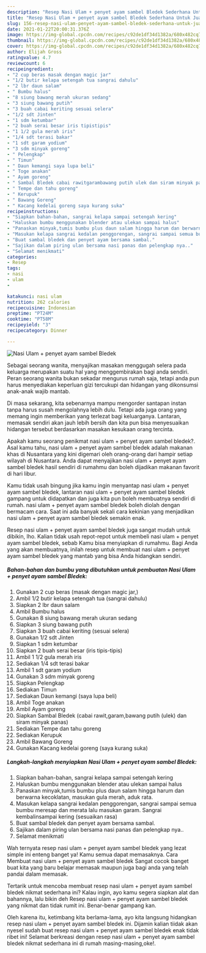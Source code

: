 ```yaml
---
description: "Resep Nasi Ulam + penyet ayam sambel Bledek Sederhana Untuk Jualan"
title: "Resep Nasi Ulam + penyet ayam sambel Bledek Sederhana Untuk Jualan"
slug: 156-resep-nasi-ulam-penyet-ayam-sambel-bledek-sederhana-untuk-jualan
date: 2021-01-22T20:00:31.376Z
image: https://img-global.cpcdn.com/recipes/c92de1df34d1382a/680x482cq70/nasi-ulam-penyet-ayam-sambel-bledek-foto-resep-utama.jpg
thumbnail: https://img-global.cpcdn.com/recipes/c92de1df34d1382a/680x482cq70/nasi-ulam-penyet-ayam-sambel-bledek-foto-resep-utama.jpg
cover: https://img-global.cpcdn.com/recipes/c92de1df34d1382a/680x482cq70/nasi-ulam-penyet-ayam-sambel-bledek-foto-resep-utama.jpg
author: Elijah Gross
ratingvalue: 4.7
reviewcount: 6
recipeingredient:
- "2 cup beras masak dengan magic jar"
- "1/2 butir kelapa setengah tua sangrai dahulu"
- "2 lbr daun salam"
- " Bumbu halus"
- "8 siung bawang merah ukuran sedang"
- "3 siung bawang putih"
- "3 buah cabai keriting sesuai selera"
- "1/2 sdt Jinten"
- "1 sdm ketumbar"
- "2 buah serai besar iris tipistipis"
- "1 1/2 gula merah iris"
- "1/4 sdt terasi bakar"
- "1 sdt garam yodium"
- "3 sdm minyak goreng"
- " Pelengkap"
- " Timun"
- " Daun kemangi saya lupa beli"
- " Toge anakan"
- " Ayam goreng"
- " Sambal Bledek cabai rawitgarambawang putih ulek dan siram minyak panas"
- " Tempe dan tahu goreng"
- " Kerupuk"
- " Bawang Goreng"
- " Kacang kedelai goreng saya kurang suka"
recipeinstructions:
- "Siapkan bahan-bahan, sangrai kelapa sampai setengah kering"
- "Haluskan bumbu menggunakan blender atau ulekan sampai halus"
- "Panaskan minyak,tumis bumbu plus daun salam hingga harum dan berwarna kecoklatan, masukan gula merah, aduk rata."
- "Masukan kelapa sangrai kedalan penggorengan, sangrai sampai semua bumbu meresap dan merata lalu masukan garam. Sangrai kembalinsampai kering (sesuaikan rasa)"
- "Buat sambal bledek dan penyet ayam bersama sambal."
- "Sajikan dalam piring ulan bersama nasi panas dan pelengkap nya.."
- "Selamat menikmati"
categories:
- Resep
tags:
- nasi
- ulam
- 

katakunci: nasi ulam  
nutrition: 262 calories
recipecuisine: Indonesian
preptime: "PT24M"
cooktime: "PT58M"
recipeyield: "3"
recipecategory: Dinner

---
```



![Nasi Ulam + penyet ayam sambel Bledek](https://img-global.cpcdn.com/recipes/c92de1df34d1382a/680x482cq70/nasi-ulam-penyet-ayam-sambel-bledek-foto-resep-utama.jpg)

Sebagai seorang wanita, menyajikan masakan menggugah selera pada keluarga merupakan suatu hal yang menggembirakan bagi anda sendiri. Peran seorang  wanita bukan sekadar mengurus rumah saja, tetapi anda pun harus menyediakan keperluan gizi tercukupi dan hidangan yang dikonsumsi anak-anak wajib mantab.

Di masa  sekarang, kita sebenarnya mampu mengorder santapan instan tanpa harus susah mengolahnya lebih dulu. Tetapi ada juga orang yang memang ingin memberikan yang terlezat bagi keluarganya. Lantaran, memasak sendiri akan jauh lebih bersih dan kita pun bisa menyesuaikan hidangan tersebut berdasarkan masakan kesukaan orang tercinta. 



Apakah kamu seorang penikmat nasi ulam + penyet ayam sambel bledek?. Asal kamu tahu, nasi ulam + penyet ayam sambel bledek adalah makanan khas di Nusantara yang kini digemari oleh orang-orang dari hampir setiap wilayah di Nusantara. Anda dapat menyajikan nasi ulam + penyet ayam sambel bledek hasil sendiri di rumahmu dan boleh dijadikan makanan favorit di hari libur.

Kamu tidak usah bingung jika kamu ingin menyantap nasi ulam + penyet ayam sambel bledek, lantaran nasi ulam + penyet ayam sambel bledek gampang untuk didapatkan dan juga kita pun boleh membuatnya sendiri di rumah. nasi ulam + penyet ayam sambel bledek boleh diolah dengan bermacam cara. Saat ini ada banyak sekali cara kekinian yang menjadikan nasi ulam + penyet ayam sambel bledek semakin enak.

Resep nasi ulam + penyet ayam sambel bledek juga sangat mudah untuk dibikin, lho. Kalian tidak usah repot-repot untuk membeli nasi ulam + penyet ayam sambel bledek, sebab Kamu bisa menyiapkan di rumahmu. Bagi Anda yang akan membuatnya, inilah resep untuk membuat nasi ulam + penyet ayam sambel bledek yang mantab yang bisa Anda hidangkan sendiri.

<!--inarticleads1-->

##### Bahan-bahan dan bumbu yang dibutuhkan untuk pembuatan Nasi Ulam + penyet ayam sambel Bledek:

1. Gunakan 2 cup beras (masak dengan magic jar,)
1. Ambil 1/2 butir kelapa setengah tua (sangrai dahulu)
1. Siapkan 2 lbr daun salam
1. Ambil  Bumbu halus
1. Gunakan 8 siung bawang merah ukuran sedang
1. Siapkan 3 siung bawang putih
1. Siapkan 3 buah cabai keriting (sesuai selera)
1. Gunakan 1/2 sdt Jinten
1. Siapkan 1 sdm ketumbar
1. Siapkan 2 buah serai besar (iris tipis-tipis)
1. Ambil 1 1/2 gula merah iris
1. Sediakan 1/4 sdt terasi bakar
1. Ambil 1 sdt garam yodium
1. Gunakan 3 sdm minyak goreng
1. Siapkan  Pelengkap
1. Sediakan  Timun
1. Sediakan  Daun kemangi (saya lupa beli)
1. Ambil  Toge anakan
1. Ambil  Ayam goreng
1. Siapkan  Sambal Bledek (cabai rawit,garam,bawang putih (ulek) dan siram minyak panas)
1. Sediakan  Tempe dan tahu goreng
1. Sediakan  Kerupuk
1. Ambil  Bawang Goreng
1. Gunakan  Kacang kedelai goreng (saya kurang suka)




<!--inarticleads2-->

##### Langkah-langkah menyiapkan Nasi Ulam + penyet ayam sambel Bledek:

1. Siapkan bahan-bahan, sangrai kelapa sampai setengah kering
1. Haluskan bumbu menggunakan blender atau ulekan sampai halus
1. Panaskan minyak,tumis bumbu plus daun salam hingga harum dan berwarna kecoklatan, masukan gula merah, aduk rata.
1. Masukan kelapa sangrai kedalan penggorengan, sangrai sampai semua bumbu meresap dan merata lalu masukan garam. Sangrai kembalinsampai kering (sesuaikan rasa)
1. Buat sambal bledek dan penyet ayam bersama sambal.
1. Sajikan dalam piring ulan bersama nasi panas dan pelengkap nya..
1. Selamat menikmati




Wah ternyata resep nasi ulam + penyet ayam sambel bledek yang lezat simple ini enteng banget ya! Kamu semua dapat memasaknya. Cara Membuat nasi ulam + penyet ayam sambel bledek Sangat cocok banget buat kita yang baru belajar memasak maupun juga bagi anda yang telah pandai dalam memasak.

Tertarik untuk mencoba membuat resep nasi ulam + penyet ayam sambel bledek nikmat sederhana ini? Kalau ingin, ayo kamu segera siapkan alat dan bahannya, lalu bikin deh Resep nasi ulam + penyet ayam sambel bledek yang nikmat dan tidak rumit ini. Benar-benar gampang kan. 

Oleh karena itu, ketimbang kita berlama-lama, ayo kita langsung hidangkan resep nasi ulam + penyet ayam sambel bledek ini. Dijamin kalian tiidak akan nyesel sudah buat resep nasi ulam + penyet ayam sambel bledek enak tidak ribet ini! Selamat berkreasi dengan resep nasi ulam + penyet ayam sambel bledek nikmat sederhana ini di rumah masing-masing,oke!.

